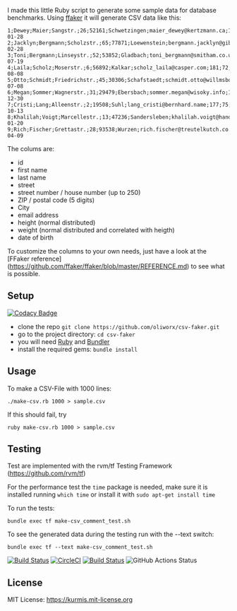 I made this little Ruby script to generate some sample data for database benchmarks.
Using [ffaker](http://rubygems.org/gems/ffaker) it will generate CSV data like this:
```
1;Dewey;Maier;Sangstr.;26;52161;Schwetzingen;maier_dewey@kertzmann.ca;182;80;1983-01-28
2;Jacklyn;Bergmann;Scholzstr.;65;77871;Loewenstein;bergmann.jacklyn@gibson.ca;180;83;1941-02-28
3;Toni;Bergmann;Linseystr.;52;53852;Gladbach;toni_bergmann@smitham.co.uk;177;73;1976-07-19
4;Laila;Scholz;Moserstr.;6;56892;Kalkar;scholz_laila@casper.com;181;72;1941-08-08
5;Otto;Schmidt;Friedrichstr.;45;30306;Schafstaedt;schmidt.otto@willmsbosco.name;172;65;1966-07-08
6;Megan;Sommer;Wagnerstr.;31;29479;Ebersbach;sommer.megan@wisoky.info;163;69;1985-12-30
7;Cristi;Lang;Alleenstr.;2;19508;Suhl;lang_cristi@bernhard.name;177;75;1987-10-13
8;Khalilah;Voigt;Marcellestr.;13;47236;Sandersleben;khalilah.voigt@handhettinger.info;210;130;1934-01-20
9;Rich;Fischer;Grettastr.;28;93538;Wurzen;rich.fischer@treutelkutch.co.uk;201;96;1962-04-09
```
The colums are:
 - id
 - first name
 - last name
 - street
 - street number / house number (up to 250)
 - ZIP / postal code (5 digits)
 - City
 - email address
 - height (normal distributed)
 - weight (normal distributed and correlated with heigth)
 - date of birth

To customize the columns to your own needs, just have a look at the [FFaker reference] (https://github.com/ffaker/ffaker/blob/master/REFERENCE.md) to see what is possible.

## Setup


[![Codacy Badge](https://api.codacy.com/project/badge/Grade/a8b23e4eefb6481e931c410f205787ef)](https://www.codacy.com/app/kurmis/csv-faker?utm_source=github.com&amp;utm_medium=referral&amp;utm_content=oliworx/csv-faker&amp;utm_campaign=badger)

* clone the repo ```git clone https://github.com/oliworx/csv-faker.git```
* go to the project directory: ```cd csv-faker```
* you will need [Ruby](https://www.ruby-lang.org/en/documentation/installation/) and  [Bundler](http://bundler.io/#getting-started)
* install the required gems: ```bundle install``` 

## Usage

To make a CSV-File with 1000 lines:

    ./make-csv.rb 1000 > sample.csv

If this should fail, try

    ruby make-csv.rb 1000 > sample.csv

## Testing

Test are implemented with  the rvm/tf Testing Framework
(<https://github.com/rvm/tf>)

For the performance test the ```time``` package is needed, make sure it is installed running ```which time``` or install it with ```sudo apt-get install time```

To run the  tests:

    bundle exec tf make-csv_comment_test.sh

To see the generated data during the testing run with the --text switch:

    bundle exec tf --text make-csv_comment_test.sh

[![Build Status](https://travis-ci.org/oliworx/csv-faker.svg?branch=master)](https://travis-ci.org/oliworx/csv-faker)
[![CircleCI](https://circleci.com/gh/oliworx/csv-faker.svg?style=svg)](https://circleci.com/gh/oliworx/csv-faker)
[![Build Status](https://semaphoreci.com/api/v1/oliworx/csv-faker/branches/master/badge.svg)](https://semaphoreci.com/oliworx/csv-faker)
![GitHub Actions Status](https://github.com/oliworx/csv-faker/workflows/Ruby/badge.svg)

## License
MIT License: <https://kurmis.mit-license.org>
